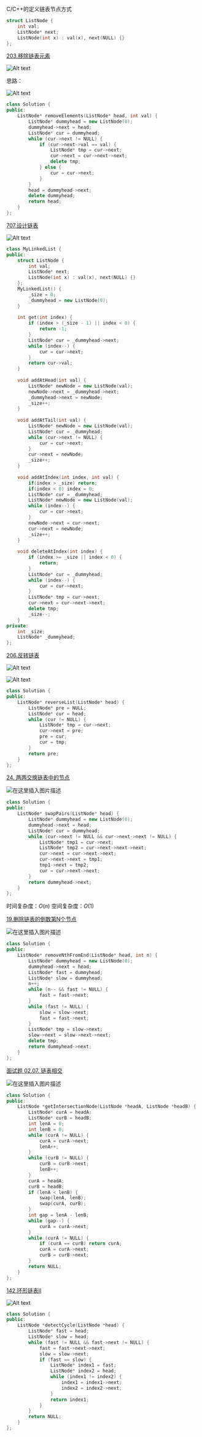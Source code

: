 C/C++的定义链表节点方式

```cpp
struct ListNode {
    int val;
    ListNode* next;
    ListNode(int x) : val(x), next(NULL) {}
};
```

[203.移除链表元素](https://leetcode.cn/problems/remove-linked-list-elements/) 



![Alt text](image.png)

思路：

![Alt text](image-1.png)

```cpp
class Solution {
public:
    ListNode* removeElements(ListNode* head, int val) {
        ListNode* dummyhead = new ListNode(0);
        dummyhead->next = head;
        ListNode* cur = dummyhead;
        while (cur->next != NULL) {
            if (cur->next->val == val) {
                ListNode* tmp = cur->next;
                cur->next = cur->next->next;
                delete tmp;
            } else {
                cur = cur->next;
            }
        }
        head = dummyhead->next;
        delete dummyhead;
        return head;
    }
};
```

[707.设计链表](https://leetcode.cn/problems/design-linked-list/) 

![Alt text](image-2.png)

```cpp
class MyLinkedList {
public:
    struct ListNode {
        int val;
        ListNode* next;
        ListNode(int x) : val(x), next(NULL) {}
    };
    MyLinkedList() {
        _size = 0;
        _dummyhead = new ListNode(0);
    }
    
    int get(int index) {
        if (index > (_size - 1) || index < 0) {
            return -1;
        }
        ListNode* cur = _dummyhead->next;
        while (index--) {
            cur = cur->next;
        }
        return cur->val;
    }
    
    void addAtHead(int val) {
        ListNode* newNode = new ListNode(val);
        newNode->next = _dummyhead->next;
        _dummyhead->next = newNode;
        _size++;
    }
    
    void addAtTail(int val) {
        ListNode* newNode = new ListNode(val);
        ListNode* cur = _dummyhead;
        while (cur->next != NULL) {
            cur = cur->next;
        }
        cur->next = newNode;
        _size++;
    }
    
    void addAtIndex(int index, int val) {
        if(index > _size) return;
        if(index < 0) index = 0;
        ListNode* cur = _dummyhead;
        ListNode* newNode = new ListNode(val);
        while (index--) {
            cur = cur->next;
        }
        newNode->next = cur->next;
        cur->next = newNode;
        _size++;
    }
    
    void deleteAtIndex(int index) {
        if (index >= _size || index < 0) {
            return;
        }
        ListNode* cur = _dummyhead;
        while (index--) {
            cur = cur->next;
        }
        ListNode* tmp = cur->next;
        cur->next = cur->next->next;
        delete tmp;
        _size--;
    }
private:
    int _size;
    ListNode* _dummyhead;
};
```

[206.反转链表](https://leetcode.cn/problems/reverse-linked-list/) 

![Alt text](image-3.png)

![Alt text](image-4.png)

```cpp
class Solution {
public:
    ListNode* reverseList(ListNode* head) {
        ListNode* pre = NULL;
        ListNode* cur = head;
        while (cur != NULL) {
            ListNode* tmp = cur->next;
            cur->next = pre;
            pre = cur;
            cur = tmp;
        }
        return pre;
    }
};
```

[24. 两两交换链表中的节点](https://leetcode.cn/problems/swap-nodes-in-pairs/) 

![在这里插入图片描述](https://img-blog.csdnimg.cn/direct/5471a7896a6b48bc9db80fea5432bcbb.png)

```cpp
class Solution {
public:
    ListNode* swapPairs(ListNode* head) {
        ListNode* dummyhead = new ListNode(0);
        dummyhead->next = head;
        ListNode* cur = dummyhead;
        while (cur->next != NULL && cur->next->next != NULL) {
            ListNode* tmp1 = cur->next;
            ListNode* tmp2 = cur->next->next->next;
            cur->next = cur->next->next;
            cur->next->next = tmp1;
            tmp1->next = tmp2;
            cur = cur->next->next;
        }
        return dummyhead->next;
    }
};
```
时间复杂度：$O(n)$
空间复杂度：$O(1)$


[19.删除链表的倒数第N个节点](https://leetcode.cn/problems/remove-nth-node-from-end-of-list/) 

![在这里插入图片描述](https://img-blog.csdnimg.cn/direct/5b296d7b2e4e47bab7e676abb6faf625.png)

```cpp
class Solution {
public:
    ListNode* removeNthFromEnd(ListNode* head, int n) {
        ListNode* dummyhead = new ListNode(0);
        dummyhead->next = head;
        ListNode* fast = dummyhead;
        ListNode* slow = dummyhead;
        n++;
        while (n-- && fast != NULL) {
            fast = fast->next;
        }
        while (fast != NULL) {
            slow = slow->next;
            fast = fast->next;
        }
        ListNode* tmp = slow->next;
        slow->next = slow->next->next;
        delete tmp;
        return dummyhead->next;
    }
};
```

[面试题 02.07. 链表相交](https://leetcode.cn/problems/intersection-of-two-linked-lists-lcci/) 

![在这里插入图片描述](https://img-blog.csdnimg.cn/direct/f3633570f20d4c0983a0a97efae58e48.png)

```cpp
class Solution {
public:
    ListNode *getIntersectionNode(ListNode *headA, ListNode *headB) {
        ListNode* curA = headA;
        ListNode* curB = headB;
        int lenA = 0;
        int lenB = 0;
        while (curA != NULL) {
            curA = curA->next;
            lenA++;
        }
        while (curB != NULL) {
            curB = curB->next;
            lenB++;
        }
        curA = headA;
        curB = headB;
        if (lenA < lenB) {
            swap(lenA, lenB);
            swap(curA, curB);
        }
        int gap = lenA - lenB;
        while (gap--) {
            curA = curA->next;
        }
        while (curA != NULL) {
            if (curA == curB) return curA;
            curA = curA->next;
            curB = curB->next;
        }
        return NULL;
    }
};
```

[142.环形链表II](https://leetcode.cn/problems/linked-list-cycle-ii/description/) 

![Alt text](image-5.png)

```cpp
class Solution {
public:
    ListNode *detectCycle(ListNode *head) {
        ListNode* fast = head;
        ListNode* slow = head;
        while (fast != NULL && fast->next != NULL) {
            fast = fast->next->next;
            slow = slow->next;
            if (fast == slow) {
                ListNode* index1 = fast;
                ListNode* index2 = head;
                while (index1 != index2) {
                    index1 = index1->next;
                    index2 = index2->next;
                }
                return index1;
            }
        }
        return NULL;
    }
};
```